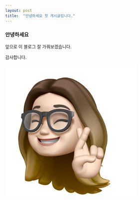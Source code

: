 ```yaml
---
layout: post
title:  "안녕하세요 첫 게시글입니다."
---
```


### 안녕하세요
앞으로 이 블로그 잘 가꿔보겠습니다.

감사합니다.

![mimo](../images/2024-03-19-jimin-first-post/mimo.png)
